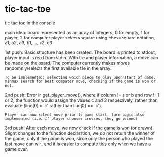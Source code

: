 # tic-tac-toe
tic tac toe in the console

main idea: board represented as an array of integers, 0 for empty, 1 for player, 2 for computer
player selects square using chess square notation, a1, a2, a3, b1, ..., c2, c3

1st push: 
    Basic structure has been created.  The board is printed to stdout, player input is read from stdin.  With tile and player information, a move can be made on the board.  The computer currently makes moves randomnly/selects the first available tile in the array.

    To be implemented: selecting which piece to play upon start of game, minmax search for best computer move, checking if the game is won or not.

2nd push: 
    Error in get_player_move(), where if column != a or b and row !- 1 or 2, the function would assign the values c and 3 respectively, rather than evaluate
    (line[0] = 'c' rather than line[0] == 'c').

    Player can now select move prior to game start, turn logic also implemented (i.e. if player chooses crosses, they go second)

3rd push:
    After each move, we now check if the game is won (or drawn).  Slight changes to the function declaration, we do not return the winner of the game, only if the game is won, since only the person who played the last move can win, and it is easier to compute this only when we have a game over.